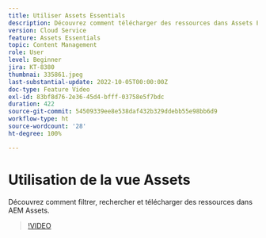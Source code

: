 ```yaml
---
title: Utiliser Assets Essentials
description: Découvrez comment télécharger des ressources dans Assets Essentials.
version: Cloud Service
feature: Assets Essentials
topic: Content Management
role: User
level: Beginner
jira: KT-8380
thumbnai: 335861.jpeg
last-substantial-update: 2022-10-05T00:00:00Z
doc-type: Feature Video
exl-id: 83bf8d76-2e36-45d4-bfff-03758e5f7bdc
duration: 422
source-git-commit: 54509339ee8e538daf432b329ddebb55e98bb6d9
workflow-type: ht
source-wordcount: '28'
ht-degree: 100%

---
```


# Utilisation de la vue Assets

Découvrez comment filtrer, rechercher et télécharger des ressources dans AEM Assets.

>[!VIDEO](https://video.tv.adobe.com/v/335861?quality=12&learn=on)
